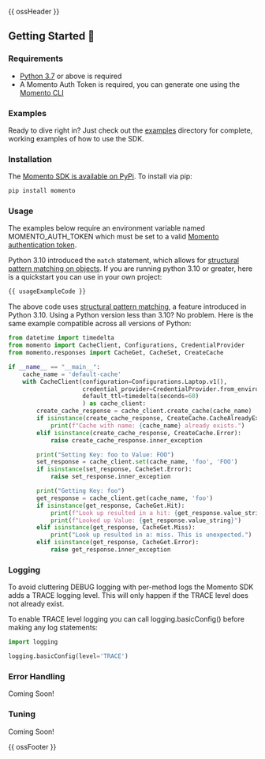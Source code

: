 {{ ossHeader }}

## Getting Started :running:

### Requirements

- [Python 3.7](https://www.python.org/downloads/) or above is required
- A Momento Auth Token is required, you can generate one using the [Momento CLI](https://github.com/momentohq/momento-cli)

### Examples

Ready to dive right in? Just check out the [examples](https://github.com/momentohq/client-sdk-python/tree/main/examples) directory for complete, working examples of
how to use the SDK.

### Installation

The [Momento SDK is available on PyPi](https://pypi.org/project/momento/). To install via pip:

```bash
pip install momento
```

### Usage

The examples below require an environment variable named MOMENTO_AUTH_TOKEN which must
be set to a valid [Momento authentication token](https://docs.momentohq.com/docs/getting-started#obtain-an-auth-token).

Python 3.10 introduced the `match` statement, which allows for [structural pattern matching on objects](https://peps.python.org/pep-0636/#adding-a-ui-matching-objects).
If you are running python 3.10 or greater, here is a quickstart you can use in your own project:

```python
{{ usageExampleCode }}
```

The above code uses [structural pattern matching](https://peps.python.org/pep-0636/), a feature introduced in Python 3.10.
Using a Python version less than 3.10? No problem. Here is the same example compatible across all versions of Python:

```python
from datetime import timedelta
from momento import CacheClient, Configurations, CredentialProvider
from momento.responses import CacheGet, CacheSet, CreateCache

if __name__ == "__main__":
    cache_name = 'default-cache'
    with CacheClient(configuration=Configurations.Laptop.v1(),
                     credential_provider=CredentialProvider.from_environment_variable('MOMENTO_AUTH_TOKEN'),
                     default_ttl=timedelta(seconds=60)
                     ) as cache_client:
        create_cache_response = cache_client.create_cache(cache_name)
        if isinstance(create_cache_response, CreateCache.CacheAlreadyExists):
            print(f"Cache with name: {cache_name} already exists.")
        elif isinstance(create_cache_response, CreateCache.Error):
            raise create_cache_response.inner_exception

        print("Setting Key: foo to Value: FOO")
        set_response = cache_client.set(cache_name, 'foo', 'FOO')
        if isinstance(set_response, CacheSet.Error):
            raise set_response.inner_exception

        print("Getting Key: foo")
        get_response = cache_client.get(cache_name, 'foo')
        if isinstance(get_response, CacheGet.Hit):
            print(f"Look up resulted in a hit: {get_response.value_string}")
            print(f"Looked up Value: {get_response.value_string}")
        elif isinstance(get_response, CacheGet.Miss):
            print("Look up resulted in a: miss. This is unexpected.")
        elif isinstance(get_response, CacheGet.Error):
            raise get_response.inner_exception
```

### Logging

To avoid cluttering DEBUG logging with per-method logs the Momento SDK adds a TRACE logging level. This will only happen
if the TRACE level does not already exist.

To enable TRACE level logging you can call logging.basicConfig() before making any log statements:

```python
import logging

logging.basicConfig(level='TRACE')
```

### Error Handling

Coming Soon!

### Tuning

Coming Soon!

{{ ossFooter }}
